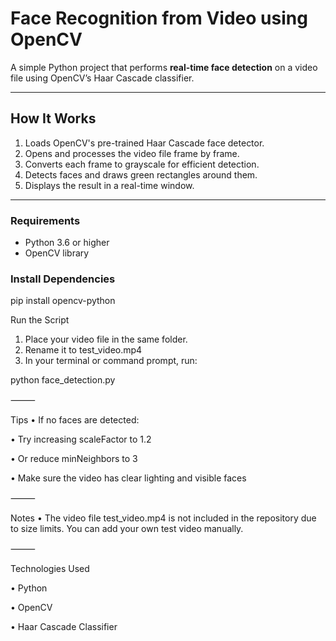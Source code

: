 #  Face Recognition from Video using OpenCV

A simple Python project that performs **real-time face detection** on a video file using OpenCV’s Haar Cascade classifier.

---

##  How It Works

1. Loads OpenCV's pre-trained Haar Cascade face detector.
2. Opens and processes the video file frame by frame.
3. Converts each frame to grayscale for efficient detection.
4. Detects faces and draws green rectangles around them.
5. Displays the result in a real-time window.

---

### Requirements

- Python 3.6 or higher
- OpenCV library

### Install Dependencies

pip install opencv-python


Run the Script
 1. Place your video file in the same folder.
 2. Rename it to test_video.mp4
 3. In your terminal or command prompt, run:

python face_detection.py


⸻

Tips
 • If no faces are detected:
 
 • Try increasing scaleFactor to 1.2
 
 • Or reduce minNeighbors to 3
 
 • Make sure the video has clear lighting and visible faces

⸻

Notes
 • The video file test_video.mp4 is not included in the repository due to size limits.
You can add your own test video manually.

⸻

Technologies Used

 • Python
 
• OpenCV

 • Haar Cascade Classifier
